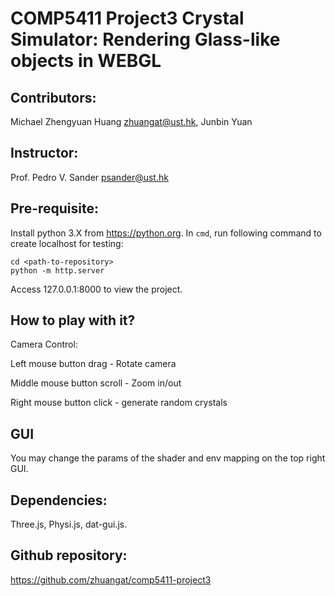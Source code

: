 COMP5411 Project3 Crystal Simulator: Rendering Glass-like objects in WEBGL
=========================================================
## Contributors: 
Michael Zhengyuan Huang <zhuangat@ust.hk>,
Junbin Yuan 
## Instructor: 
Prof. Pedro V. Sander <psander@ust.hk>
## Pre-requisite: 
Install python 3.X from https://python.org. In `cmd`, run following command to create localhost for testing:
```
cd <path-to-repository>
python -m http.server
```
Access 127.0.0.1:8000 to view the project.
## How to play with it?
Camera Control:

Left mouse button drag - Rotate camera

Middle mouse button scroll - Zoom in/out

Right mouse button click - generate random crystals

## GUI
You may change the params of the shader and env mapping on the top right GUI.
## Dependencies:
Three.js,
Physi.js,
dat-gui.js.
## Github repository:
https://github.com/zhuangat/comp5411-project3